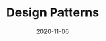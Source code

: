 ---
# ===== Title, summary, and position in the left sidebar =====
linktitle: 
summary: 
weight: 100
# =========================================================

# ========== Basic metadata ==========
title: Design Patterns
date: 2020-11-06
draft: false
# page type
authors: ["admin"]
tags: ["Software Engineering", "Design Pattern"]
categories: ["Software Engineering"]
toc: true # Show table of contents
# ====================================

# ========== Advanced metadata ========== 
profile: false  # Show author profile?
reading_time: true # Show estimated reading time?
share: true  # Show social sharing links?
featured: true
comments: true  # Show comments?
disable_comment: false
commentable: true  # Allow visitors to comment? Supported by the Page, Post, and Book content types.
editable: false  # Allow visitors to edit the page? Supported by the Page, Post, and Book content types.

# Optional header image (relative to `assets/media/` folder).
header:
  caption: ""
  image: ""
---